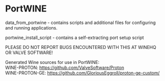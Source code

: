# PortWINE  
  
data_from_portwine - contains scripts and additional files for configuring and running applications.  
  
portwine_install_script - contains a self-extracting port setup script  
  
PLEASE DO NOT REPORT BUGS ENCOUNTERED WITH THIS AT WINEHQ OR VALVE SOFTWARE!  

Generated Wine sources for use in PortWINE:  
WINE-PROTON: https://github.com/ValveSoftware/Proton  
WINE-PROTON-GE: https://github.com/GloriousEggroll/proton-ge-custom/  
